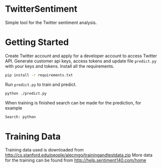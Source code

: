 # TwitterSentiment
Simple tool for the Twitter sentiment analysis.
# Getting Started
Create Twitter account and apply for a developer account to access Twitter API.
Generate customer api keys, access tokens and update file `predict.py` with your keys and tokens.
Install all the requirements.
```bash
pip install -r requirements.txt
```
Run `predict.py` to train and predict.
```bash
python ./predict.py
```
When training is finished search can be made for the prediction, for example
```bash
Search: python
```
# Training Data
Training data used is downloaded from
http://cs.stanford.edu/people/alecmgo/trainingandtestdata.zip
More data for the training can be found from
http://help.sentiment140.com/home
